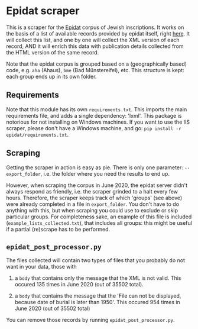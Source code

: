 # Epidat scraper

This is a scraper for the [Epidat](http://www.steinheim-institut.de/cgi-bin/epidat) corpus of Jewish inscriptions. It works on the basis of a list of available records provided by epidat itself, right [here](http://www.steinheim-institut.de/cgi-bin/epidat?info=howtoharvest). It will collect this list, and one by one will collect the XML version of each record, AND it will enrich this data with publication details collected from the HTML version of the same record.

Note that the epidat corpus is grouped based on a (geographically based) code, e.g. `aha` (Ahaus), `bme` (Bad Münstereifel), etc. This structure is kept: each group ends up in its own folder.

## Requirements

Note that this module has its own `requirements.txt`. This imports the main requirements file, and adds a single dependency:
'lxml'. This package is notorious for not installing on Windows machines. If you want to use the IIS scraper, please don't have a Windows machine, and go: `pip install -r epidat/requirements.txt`.

## Scraping

Getting the scraper in action is easy as pie. There is only one parameter: `--export_folder`, i.e. the folder where you need the results to end up.

However, when scraping the corpus in June 2020, the epidat server didn't always respond as friendly, i.e. the scraper grinded to a halt every few hours. Therefore, the scraper keeps track of which 'groups' (see above) were already completed in a file in `export_folder`. You don't have to do anything with this, but when scraping you could use to exclude or skip particular groups. For completeness sake, an example of this file is included (`example_lists_collected.txt`), that includes all groups: this might be useful if a partial (re)scrape has to be performed.

## `epidat_post_processor.py`

The files collected will contain two types of files that you probably do not want in your data, those with

1) a `body` that contains only the message that the XML is not valid. This occured 135 times  in June 2020 (out of 35502 total).

2) a `body` that contains the message that the 'File can not be displayed, because date of burial is later than 1950'. This occured 954 times in June 2020 (out of 35502 total)

You can remove those records by running `epidat_post_processor.py`.
